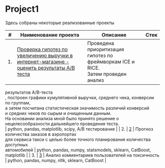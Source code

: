 # Project1

Здесь собраны некоторые реализованные проекты

| #    | Наименование проекта                | Описание                                                     | Стек                                                         |
| ---- | ------------------------------------------------------------ | ------------------------------------------------------------ | ------------------------------------------------------------ |
| 1.   | [Проверка гипотез по увеличению выручки в интернет-магазине - оценить результаты А/B теста](1) | Проведена приоритизация гипотез по фреймворкам ICE и RICE.<br/> Затем проведен анализ
результатов A/B-теста<br/>, построен графики кумулятивной выручки, среднего чека,
конверсии по группам,<br/> а затем посчитана статистическая значимость различий конверсий <br/>
и средних чеков по сырым и очищенным данным. <br/> На основании анализа мной было
принято решение о нецелесообразности дальнейшего проведения теста. <br/>| python, pandas, matplotlib, scipy, A/B тестирование       |
| 2.   | [2](2) | Прогноз количества заказов в аэропортах <br/>для сервиса такси с целью более точного планирования количества доступных <br/>автомобилей | python, pandas, numpy, statsmodels, sklearn, CatBoost, matplotlib |
| 3.   | [3](3) | Анализ комментариев пользователей на токсичность             | python, pandas, numpy, nltk, sklearn, CatBoost |
